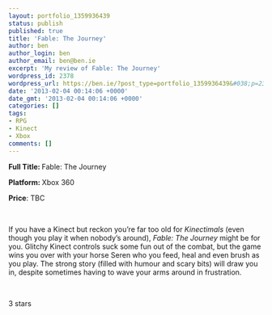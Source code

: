 ```yaml
---
layout: portfolio_1359936439
status: publish
published: true
title: 'Fable: The Journey'
author: ben
author_login: ben
author_email: ben@ben.ie
excerpt: 'My review of Fable: The Journey'
wordpress_id: 2378
wordpress_url: https://ben.ie/?post_type=portfolio_1359936439&#038;p=2378
date: '2013-02-04 00:14:06 +0000'
date_gmt: '2013-02-04 00:14:06 +0000'
categories: []
tags:
- RPG
- Kinect
- Xbox
comments: []
---
```

<p><b>Full Title: </b>Fable: The Journey</p>
<p><b>Platform: </b>Xbox 360</p>
<p><b>Price</b>: TBC</p>
<p>&nbsp;</p>
<p>If you have a Kinect but reckon you’re far too old for <i>Kinectimals</i> (even though you play it when nobody’s around), <i>Fable: The Journey</i> might be for you. Glitchy Kinect controls suck some fun out of the combat, but the game wins you over with your horse Seren who you feed, heal and even brush as you play. The strong story (filled with humour and scary bits) will draw you in, despite sometimes having to wave your arms around in frustration.</p>
<p>&nbsp;</p>
<p>3 stars</p>
